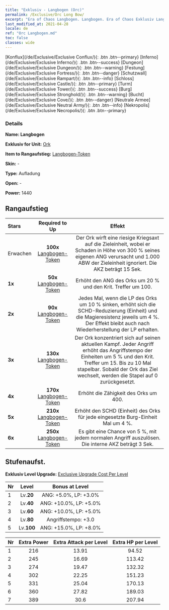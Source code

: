 ```yaml
---
title: "Exklusiv - Langbogen (Orc)"
permalink: /Exclusive/Orc Long Bow/
excerpt: "Era of Chaos Langbogen. Langbogen. Era of Chaos Exklusiv Langbogen. Ork Exklusiv."
last_modified_at: 2021-04-28
locale: de
ref: "Orc Langbogen.md"
toc: false
classes: wide
---
```

 [Konflux](/de/Exclusive/Exclusive Conflux/){: .btn .btn--primary} [Inferno](/de/Exclusive/Exclusive Inferno/){: .btn .btn--success} [Dungeon](/de/Exclusive/Exclusive Dungeon/){: .btn .btn--warning} [Festung](/de/Exclusive/Exclusive Fortress/){: .btn .btn--danger} [Schutzwall](/de/Exclusive/Exclusive Rampart/){: .btn .btn--info} [Schloss](/de/Exclusive/Exclusive Castle/){: .btn .btn--primary} [Turm](/de/Exclusive/Exclusive Tower/){: .btn .btn--success} [Burg](/de/Exclusive/Exclusive Stronghold/){: .btn .btn--warning} [Bucht](/de/Exclusive/Exclusive Cove/){: .btn .btn--danger} [Neutrale Armee](/de/Exclusive/Exclusive Neutral Army/){: .btn .btn--info} [Nekropolis](/de/Exclusive/Exclusive Necropolis/){: .btn .btn--primary} 

### Details
 **Name: Langbogen** 

 **Exklusiv for Unit:** [Ork](/de/units/Orc/) 

 **Item to Rangaufstieg:** [Langbogen-Token](/ItemsDE/con_914/)

 **Skin:** -

 **Type:** Aufladung

 **Open:** -

 **Power:** 1440

## Rangaufstieg

  |     Stars    |  Required to Up | Effekt |
  |:-------------|:---------------:|:---------------:|
  |  Erwachen  | **100x** [Langbogen-Token](/ItemsDE/con_914/) | <Wirbelnde Kriegsaxt> Der Ork wirft eine riesige Kriegsaxt auf die Zieleinheit, wobei er Schaden in Höhe von 300 % seines eigenen ANG verursacht und 1.000 ABW der Zieleinheit ignoriert. Die AKZ beträgt 15 Sek. |
  | **1x** <i class="fas fa-star"/> | **50x** [Langbogen-Token](/ItemsDE/con_914/) | Erhöht den ANG des Orks um 20 % und den Krit. Treffer um 100. |
  | **2x** <i class="fas fa-star"/> | **90x** [Langbogen-Token](/ItemsDE/con_914/) | Jedes Mal, wenn die LP des Orks um 10 % sinken, erhöht sich die SCHD-Reduzierung (Einheit) und die Magieresistenz jeweils um 4 %. Der Effekt bleibt auch nach Wiederherstellung der LP erhalten. |
  | **3x** <i class="fas fa-star"/> | **130x** [Langbogen-Token](/ItemsDE/con_914/) | Der Ork konzentriert sich auf seinen aktuellen Kampf. Jeder Angriff erhöht das Angriffstempo der Einheiten um 5 % und den Krit. Treffer um 15. Bis zu 10 Mal stapelbar. Sobald der Ork das Ziel wechselt, werden die Stapel auf 0 zurückgesetzt. |
  | **4x** <i class="fas fa-star"/> | **170x** [Langbogen-Token](/ItemsDE/con_914/) | Erhöht die Zähigkeit des Orks um 400. |
  | **5x** <i class="fas fa-star"/> | **210x** [Langbogen-Token](/ItemsDE/con_914/) | Erhöht den SCHD (Einheit) des Orks für jede eingesetzte Burg-Einheit Mal um 4 %. |
  | **6x** <i class="fas fa-star"/> | **250x** [Langbogen-Token](/ItemsDE/con_914/) | Es gibt eine Chance von 5 %, mit jedem normalen Angriff <Wirbelnde Kriegsaxt> auszulösen. Die interne AKZ beträgt 3 Sek. |


## Stufenaufst.
 **Exklusiv Level Upgrade:** [Exclusive Upgrade Cost Per Level](/Exclusive/ExclusiveUpgradeCostPerLevel/)

  |  Nr  |   Level  | Bonus at Level |
  |:-----|:--------:|:--------------:|
  | 1 | Lv.**20** | ANG: +5.0%, LP: +3.0% |
  | 2 | Lv.**40** | ANG: +10.0%, LP: +5.0% |
  | 3 | Lv.**60** | ANG: +10.0%, LP: +5.0% |
  | 4 | Lv.**80** | Angriffstempo: +3.0 |
  | 5 | Lv.**100** | ANG: +15.0%, LP: +8.0% |


  |  Nr  |  Extra Power | Extra Attack per Level | Extra HP per Level |
  |:-----|:--------:|:--------:|:--------:|
  | 1 | 216 | 13.91 | 94.52 |
  | 2 | 245 | 16.69 | 113.42 |
  | 3 | 274 | 19.47 | 132.32 |
  | 4 | 302 | 22.25 | 151.23 |
  | 5 | 331 | 25.04 | 170.13 |
  | 6 | 360 | 27.82 | 189.03 |
  | 7 | 389 | 30.6 | 207.94 |



